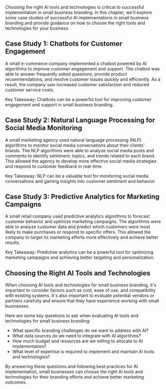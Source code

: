 

Choosing the right AI tools and technologies is critical to successful implementation in small business branding. In this chapter, we'll explore some case studies of successful AI implementations in small business branding and provide guidance on how to choose the right tools and technologies for your business.

Case Study 1: Chatbots for Customer Engagement
----------------------------------------------

A small e-commerce company implemented a chatbot powered by AI algorithms to improve customer engagement and support. The chatbot was able to answer frequently asked questions, provide product recommendations, and resolve customer issues quickly and efficiently. As a result, the company saw increased customer satisfaction and reduced customer service costs.

Key Takeaway: Chatbots can be a powerful tool for improving customer engagement and support in small business branding.

Case Study 2: Natural Language Processing for Social Media Monitoring
---------------------------------------------------------------------

A small marketing agency used natural language processing (NLP) algorithms to monitor social media conversations about their clients' brands. The NLP algorithms were able to analyze social media posts and comments to identify sentiment, topics, and trends related to each brand. This allowed the agency to develop more effective social media strategies and respond to customer feedback in real-time.

Key Takeaway: NLP can be a valuable tool for monitoring social media conversations and gaining insights into customer sentiment and behavior.

Case Study 3: Predictive Analytics for Marketing Campaigns
----------------------------------------------------------

A small retail company used predictive analytics algorithms to forecast customer behavior and optimize marketing campaigns. The algorithms were able to analyze customer data and predict which customers were most likely to make purchases or respond to specific offers. This allowed the company to target its marketing efforts more effectively and achieve better results.

Key Takeaway: Predictive analytics can be a powerful tool for optimizing marketing campaigns and achieving better targeting and personalization.

Choosing the Right AI Tools and Technologies
--------------------------------------------

When choosing AI tools and technologies for small business branding, it's important to consider factors such as cost, ease of use, and compatibility with existing systems. It's also important to evaluate potential vendors or partners carefully and ensure that they have experience working with small businesses.

Here are some key questions to ask when evaluating AI tools and technologies for small business branding:

* What specific branding challenges do we want to address with AI?
* What data sources do we need to integrate with AI algorithms?
* How much budget and resources are we willing to allocate to AI implementation?
* What level of expertise is required to implement and maintain AI tools and technologies?

By answering these questions and following best practices for AI implementation, small businesses can choose the right AI tools and technologies for their branding efforts and achieve better marketing outcomes.
